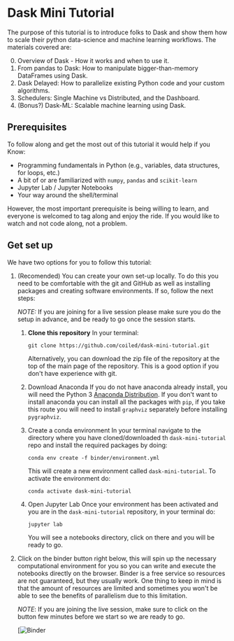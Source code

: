 # Dask Mini Tutorial

The purpose of this tutorial is to introduce folks to Dask and show them how to scale their python data-science and machine learning workflows. The materials covered are:

0. Overview of Dask - How it works and when to use it.
1. From pandas to Dask: How to manipulate bigger-than-memory DataFrames using Dask.
2. Dask Delayed: How to parallelize existing Python code and your custom algorithms.
2. Schedulers: Single Machine vs Distributed, and the Dashboard.
4. (Bonus?) Dask-ML: Scalable machine learning using Dask.

## Prerequisites

To follow along and get the most out of this tutorial it would help if you Know:

- Programming fundamentals in Python (e.g., variables, data structures, for loops, etc.)
- A bit of or are familiarized with `numpy`, `pandas` and `scikit-learn`
- Jupyter Lab / Jupyter Notebooks
- Your way around the shell/terminal

However, the most important prerequisite is being willing to learn, and everyone is
welcomed to tag along and enjoy the ride. If you would like to watch and not code along,
not a problem.

## Get set up

We have two options for you to follow this tutorial:

1. (Recomended) You can create your own set-up locally. To do this you need to be comfortable with the git and GitHub as well as installing packages and creating software environments. If so, follow the next steps:

    *NOTE:* If you are joining for a live session please make sure you do the setup in advance, and be ready to go once the session starts.

    1. **Clone this repository**
        In your terminal:

        ```
        git clone https://github.com/coiled/dask-mini-tutorial.git
        ```
        Alternatively, you can download the zip file of the repository at the top of the main page of the repository. This is a good option if you don't have experience with git.

    2. Download Anaconda
        If you do not have anaconda already install, you will need the Python 3 [Anaconda Distribution](https://www.anaconda.com/products/individual). If you don't want to install anaconda you can install all the packages with `pip`, if you take this route you will need to install `graphviz` separately before installing `pygraphviz`.

    3. Create a conda environment
        In your terminal navigate to the directory where you have cloned/downloaded th `dask-mini-tutorial` repo and install the required packages by doing:

        ```
        conda env create -f binder/environment.yml
        ```

        This will create a new environment called `dask-mini-tutorial`. To activate the environment do:

        ```
        conda activate dask-mini-tutorial
        ```

    4. Open Jupyter Lab
        Once your environment has been activated and you are in the `dask-mini-tutorial` repository, in your terminal do:

        ```
        jupyter lab
        ```

        You will see a notebooks directory, click on there and you will be ready to go.

2. Click on the binder button right below, this will spin up the necessary computational environment for you so you can write and execute the notebooks directly on the browser. Binder is a free service so resources are not guaranteed, but they usually work. One thing
to keep in mind is that the amount of resources are limited and sometimes you won't be able to see the benefits of parallelism due to this limitation.

    *NOTE*: If you are joining the live session, make sure to click on the button few minutes before we start so we are ready to go.

    [![Binder]()
